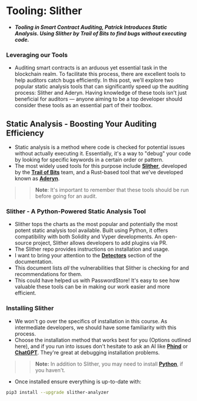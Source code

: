 # Tooling: Slither
- ***Tooling in Smart Contract Auditing, Patrick Introduces Static Analysis. Using Slither by Trail of Bits to find bugs without executing code.***

### Leveraging our Tools
- Auditing smart contracts is an arduous yet essential task in the blockchain realm. To facilitate this process, there are excellent tools to help auditors catch bugs efficiently. In this post, we'll explore two popular static analysis tools that can significantly speed up the auditing process: Slither and Aderyn. Having knowledge of these tools isn't just beneficial for auditors — anyone aiming to be a top developer should consider these tools as an essential part of their toolbox.

## Static Analysis - Boosting Your Auditing Efficiency
- Static analysis is a method where code is checked for potential issues without actually executing it. Essentially, it's a way to "debug" your code by looking for specific keywords in a certain order or pattern.
- The most widely used tools for this purpose include **[Slither](https://github.com/crytic/slither)**, developed by the **[Trail of Bits](https://www.trailofbits.com/)** team, and a Rust-based tool that we've developed known as **[Aderyn](https://github.com/Cyfrin/aderyn)**.

>> **Note**: It's important to remember that these tools should be run before going for an audit.

### Slither - A Python-Powered Static Analysis Tool
- Slither tops the charts as the most popular and potentially the most potent static analysis tool available. Built using Python, it offers compatibility with both Solidity and Vyper developments. An open-source project, Slither allows developers to add plugins via PR.
- The Slither repo provides instructions on installation and usage.
- I want to bring your attention to the **[Detectors](https://github.com/crytic/slither/wiki/Detector-Documentation)** section of the documentation.
- This document lists _all_ the vulnerabilities that Slither is checking for and recommendations for them.
- This could have helped us with PasswordStore! It's easy to see how valuable these tools can be in making our work easier and more efficient.

### Installing Slither
- We won't go over the specifics of installation in this course. As intermediate developers, we should have some familiarity with this process.
- Choose the installation method that works best for you (Options outlined here), and if you run into issues don't hesitate to ask an AI like **[Phind](https://www.phind.com/search?home=true)** or **[ChatGPT](https://chat.openai.com)**. They're great at debugging installation problems.

>> **Note:** In addition to Slither, you may need to install **[Python](https://www.python.org/downloads/)**, if you haven't.

- Once installed ensure everything is up-to-date with:

```bash
pip3 install --upgrade slither-analyzer
```


